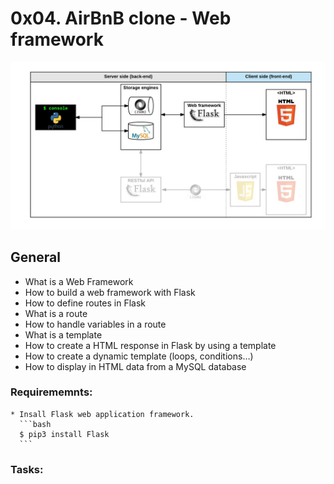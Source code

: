 # 0x04. AirBnB clone - Web framework

![Screenshot](web_framework.png)

## General
* What is a Web Framework
* How to build a web framework with Flask
* How to define routes in Flask
* What is a route
* How to handle variables in a route
* What is a template
* How to create a HTML response in Flask by using a template
* How to create a dynamic template (loops, conditions…)
* How to display in HTML data from a MySQL database

### Requirememnts:
    * Insall Flask web application framework.
      ```bash
      $ pip3 install Flask
      ```

### Tasks:

